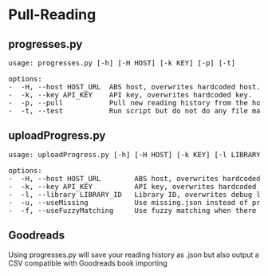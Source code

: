 # Pull-Reading

## progresses.py
<pre>
usage: progresses.py [-h] [-H HOST] [-k KEY] [-p] [-t]

options:
-  -H, --host HOST_URL  ABS host, overwrites hardcoded host.
-  -k, --key API_KEY    API key, overwrites hardcoded key.
-  -p, --pull           Pull new reading history from the host.
-  -t, --test           Run script but do not do any file manipulation.
</pre>

## uploadProgress.py
<pre>
usage: uploadProgress.py [-h] [-H HOST] [-k KEY] [-l LIBRARY] [-u]

options:
-  -H, --host HOST_URL        ABS host, overwrites hardcoded host.
-  -k, --key API_KEY          API key, overwrites hardcoded key.
-  -l, --library LIBRARY_ID   Library ID, overwrites debug library ID.
-  -u, --useMissing           Use missing.json instead of progress.json
-  -f, --useFuzzyMatching     Use fuzzy matching when there is no ASIN/ISBN
</pre>
## Goodreads
Using progresses.py will save your reading history as .json but also output a CSV compatible with Goodreads book importing